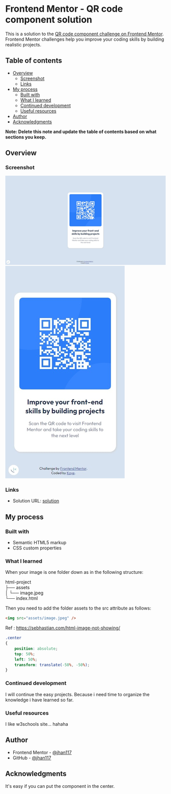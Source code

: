 # Frontend Mentor - QR code component solution

This is a solution to the [QR code component challenge on Frontend Mentor](https://www.frontendmentor.io/challenges/qr-code-component-iux_sIO_H). Frontend Mentor challenges help you improve your coding skills by building realistic projects.

## Table of contents

- [Overview](#overview)
  - [Screenshot](#screenshot)
  - [Links](#links)
- [My process](#my-process)
  - [Built with](#built-with)
  - [What I learned](#what-i-learned)
  - [Continued development](#continued-development)
  - [Useful resources](#useful-resources)
- [Author](#author)
- [Acknowledgments](#acknowledgments)

**Note: Delete this note and update the table of contents based on what sections you keep.**

## Overview

### Screenshot

![alt desktop design](images/desktop-design.jpg)
![alt desktop design](images/mobile-design.jpg)

### Links

- Solution URL: [solution](https://www.frontendmentor.io/solutions/qr-code-pages-using-css-position-and-transform-bKkcYkyZT)

## My process

### Built with

- Semantic HTML5 markup
- CSS custom properties

### What I learned

When your image is one folder down as in the following structure:

html-project  
├── assets  
│        └── image.jpeg  
└── index.html  

Then you need to add the folder assets to the src attribute as follows:

```html
<img src="assets/image.jpeg" />
```
Ref : https://sebhastian.com/html-image-not-showing/

```css
.center
{
    position: absolute;
    top: 50%;
    left: 50%;
    transform: translate(-50%, -50%);
}
```

### Continued development

I will continue the easy projects. Because i need time to organize the knowledge i have learned so far.

### Useful resources

I like w3schools site... hahaha

## Author

- Frontend Mentor - [@jhan117](https://www.frontendmentor.io/profile/jhan117)
- GitHub - [@jhan117](https://github.com/jhan117)

## Acknowledgments

It's easy if you can put the component in the center.
